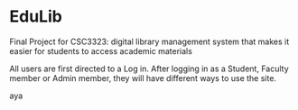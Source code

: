 # EduLib
Final Project for CSC3323:  digital library management system that makes it easier for students to access academic materials

All users are first directed to a Log in. After logging in as a Student, Faculty member or Admin member, they will have different ways to use the site. 

aya